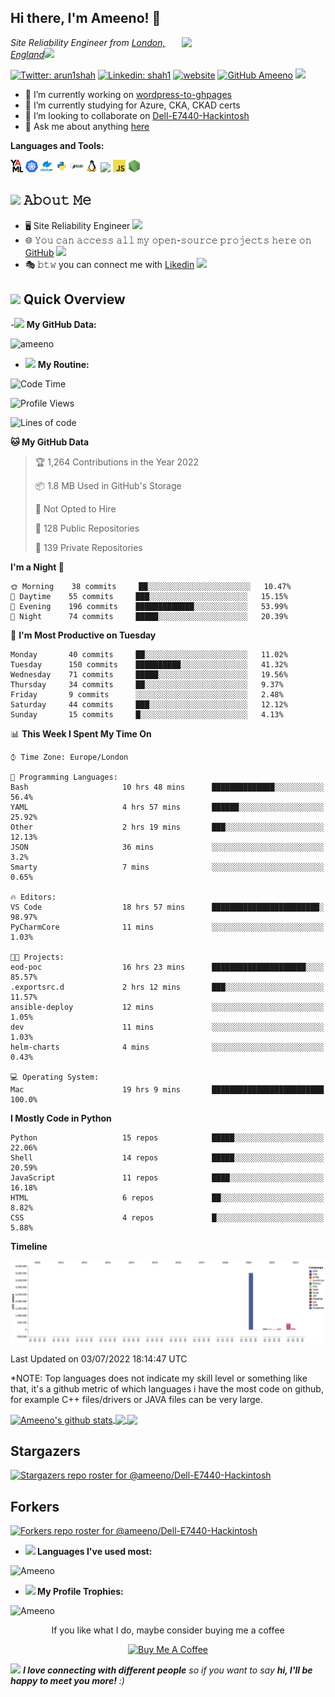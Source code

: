 


<h2> Hi there, I'm Ameeno!  👋 </h2>
<img align='right' src="https://media.giphy.com/media/M9gbBd9nbDrOTu1Mqx/giphy.gif" width="230">

<p><em>Site Reliability Engineer from <a href="http://london.gov.uk">London, England</a><img src="https://media.giphy.com/media/fYSnHlufseco8Fh93Z/giphy.gif" width="30"></br>
</em></p>


[![Twitter: arun1shah](https://img.shields.io/twitter/follow/Arun1Shah?style=social)](https://twitter.com/arun1shah)
[![Linkedin: shah1](https://img.shields.io/badge/-shah1-blue?style=flat-square&logo=Linkedin&logoColor=white&link=https://www.linkedin.com/in/shah1/)](https://www.linkedin.com/in/shah1/)
[![website](https://img.shields.io/badge/Website-46a2f1.svg?&style=flat-square&logo=Google-Chrome&logoColor=white&link=https://www.ashah.uk/)](https://www.ashah.uk/)
[![GitHub Ameeno](https://img.shields.io/github/followers/ameeno?label=follow&style=social)](https://github.com/ameeno)
![](https://visitor-badge.glitch.me/badge?page_id=ameeno.ameeno)


<!--
<a href="https://codesandbox.io/u/ameeno">
  <img align="left" alt="Arun Shah | CodeSandbox" width="20px" src="https://raw.githubusercontent.com/ameeno/ameeno/master/assets/codesandbox.svg" />
</a>
<a href="https://twitter.com/arun1shah">
  <img align="left" alt="Arun Shah | Twitter" width="21px" src="https://raw.githubusercontent.com/ameeno/ameeno/master/assets/twitter.svg" />
</a>
<a href="https://discord.gg/xxxx">
  <img align="left" alt="Arun's Discord" width="21px" src="https://raw.githubusercontent.com/ameeno/ameeno/master/assets/discord-round.svg" />
</a>

<br />
<br /> 

Hi, I'm AShah, a passionate Dev Ops engineer and SRE from the United Kingdom. -->

- 🔭 I’m currently working on [wordpress-to-ghpages](https://github.com/ameeno/wp-test-ghpages)
- 🌱 I’m currently studying for Azure, CKA, CKAD certs
- 👯 I’m looking to collaborate on [Dell-E7440-Hackintosh](https://github.com/ameeno/Dell-E7440-Hackintosh)
- 💬 Ask me about anything [here](https://github.com/ameeno/ameeno/issues)

**Languages and Tools:**  

<code><img height="20" src="https://raw.githubusercontent.com/github/explore/80688e429a7d4ef2fca1e82350fe8e3517d3494d/topics/yaml/yaml.png"></code>
<code><img height="20" src="https://raw.githubusercontent.com/github/explore/80688e429a7d4ef2fca1e82350fe8e3517d3494d/topics/kubernetes/kubernetes.png"></code>
<code><img height="20" src="https://raw.githubusercontent.com/github/explore/5c058a388828bb5fde0bcafd4bc867b5bb3f26f3/topics/docker/docker.png"></code>
<code><img height="20" src="https://raw.githubusercontent.com/github/explore/80688e429a7d4ef2fca1e82350fe8e3517d3494d/topics/python/python.png"></code>
<code><img height="20" src="https://raw.githubusercontent.com/github/explore/80688e429a7d4ef2fca1e82350fe8e3517d3494d/topics/bash/bash.png"></code>
<code><img height="20" src="https://raw.githubusercontent.com/github/explore/80688e429a7d4ef2fca1e82350fe8e3517d3494d/topics/linux/linux.png"></code>
<code><img height="20" src="https://raw.githubusercontent.com/github/explore/80688e429a7d4ef2fca1e82350fe8e3517d3494d/topics/helm/helm.png"></code>
<code><img height="20" src="https://raw.githubusercontent.com/github/explore/80688e429a7d4ef2fca1e82350fe8e3517d3494d/topics/javascript/javascript.png"></code>
<code><img height="20" src="https://raw.githubusercontent.com/github/explore/80688e429a7d4ef2fca1e82350fe8e3517d3494d/topics/nodejs/nodejs.png"></code>  


## <img src="https://media.giphy.com/media/VgCDAzcKvsR6OM0uWg/giphy.gif" width="50"> 𝙰𝚋𝚘𝚞𝚝 𝙼𝚎
- 🖥 Site Reliability Engineer <img src="https://media.giphy.com/media/WUlplcMpOCEmTGBtBW/giphy.gif" width="30">
- 🌐 𝚈𝚘𝚞 𝚌𝚊𝚗 𝚊𝚌𝚌𝚎𝚜𝚜 𝚊𝚕𝚕 𝚖𝚢 𝚘𝚙𝚎𝚗-𝚜𝚘𝚞𝚛𝚌𝚎 𝚙𝚛𝚘𝚓𝚎𝚌𝚝𝚜 𝚑𝚎𝚛𝚎 𝚘𝚗 [GitHub](https://github.com/Ameeno) <img src="https://media.giphy.com/media/Y01wot3Bt9Bpdz8xvs/giphy.gif" width="30">
- 🎭 𝚋𝚝𝚠 you can connect me with [Likedin](https://www.linkedin.com/in/shah1/) <img src="https://media.giphy.com/media/HQTYdpx1yhxWpugAi2/giphy.gif" width="30">



## <img src="https://media.giphy.com/media/LPfvhoIwJj0u239wI9/giphy.gif" width="50"> Quick Overview
-**<img src="https://media.giphy.com/media/jUQHpQ3UjFBfRlQekP/giphy.gif" width="50"> My GitHub Data:** 
<p align=""> <img src="https://github-readme-stats.vercel.app/api?username=ameeno&show_icons=true&theme=gotham" alt="ameeno" /> 
 
- <img src="https://media.giphy.com/media/gCWkRsa39liKgD0GLW/giphy.gif" width="50"> **My Routine:** 

<!--START_SECTION:waka-->
![Code Time](http://img.shields.io/badge/Code%20Time-899%20hrs%208%20mins-blue)

![Profile Views](http://img.shields.io/badge/Profile%20Views-1-blue)

![Lines of code](https://img.shields.io/badge/From%20Hello%20World%20I%27ve%20Written-5%20Million%20lines%20of%20code-blue)

**🐱 My GitHub Data** 

> 🏆 1,264 Contributions in the Year 2022
 > 
> 📦 1.8 MB Used in GitHub's Storage 
 > 
> 🚫 Not Opted to Hire
 > 
> 📜 128 Public Repositories 
 > 
> 🔑 139 Private Repositories  
 > 
**I'm a Night 🦉** 

```text
🌞 Morning    38 commits     ██░░░░░░░░░░░░░░░░░░░░░░░   10.47% 
🌆 Daytime    55 commits     ███░░░░░░░░░░░░░░░░░░░░░░   15.15% 
🌃 Evening    196 commits    █████████████░░░░░░░░░░░░   53.99% 
🌙 Night      74 commits     █████░░░░░░░░░░░░░░░░░░░░   20.39%

```
📅 **I'm Most Productive on Tuesday** 

```text
Monday       40 commits     ██░░░░░░░░░░░░░░░░░░░░░░░   11.02% 
Tuesday      150 commits    ██████████░░░░░░░░░░░░░░░   41.32% 
Wednesday    71 commits     █████░░░░░░░░░░░░░░░░░░░░   19.56% 
Thursday     34 commits     ██░░░░░░░░░░░░░░░░░░░░░░░   9.37% 
Friday       9 commits      ░░░░░░░░░░░░░░░░░░░░░░░░░   2.48% 
Saturday     44 commits     ███░░░░░░░░░░░░░░░░░░░░░░   12.12% 
Sunday       15 commits     █░░░░░░░░░░░░░░░░░░░░░░░░   4.13%

```


📊 **This Week I Spent My Time On** 

```text
⌚︎ Time Zone: Europe/London

💬 Programming Languages: 
Bash                     10 hrs 48 mins      ██████████████░░░░░░░░░░░   56.4% 
YAML                     4 hrs 57 mins       ██████░░░░░░░░░░░░░░░░░░░   25.92% 
Other                    2 hrs 19 mins       ███░░░░░░░░░░░░░░░░░░░░░░   12.13% 
JSON                     36 mins             ░░░░░░░░░░░░░░░░░░░░░░░░░   3.2% 
Smarty                   7 mins              ░░░░░░░░░░░░░░░░░░░░░░░░░   0.65%

🔥 Editors: 
VS Code                  18 hrs 57 mins      ████████████████████████░   98.97% 
PyCharmCore              11 mins             ░░░░░░░░░░░░░░░░░░░░░░░░░   1.03%

🐱‍💻 Projects: 
eod-poc                  16 hrs 23 mins      █████████████████████░░░░   85.57% 
.exportsrc.d             2 hrs 12 mins       ███░░░░░░░░░░░░░░░░░░░░░░   11.57% 
ansible-deploy           12 mins             ░░░░░░░░░░░░░░░░░░░░░░░░░   1.05% 
dev                      11 mins             ░░░░░░░░░░░░░░░░░░░░░░░░░   1.03% 
helm-charts              4 mins              ░░░░░░░░░░░░░░░░░░░░░░░░░   0.43%

💻 Operating System: 
Mac                      19 hrs 9 mins       █████████████████████████   100.0%

```

**I Mostly Code in Python** 

```text
Python                   15 repos            █████░░░░░░░░░░░░░░░░░░░░   22.06% 
Shell                    14 repos            █████░░░░░░░░░░░░░░░░░░░░   20.59% 
JavaScript               11 repos            ████░░░░░░░░░░░░░░░░░░░░░   16.18% 
HTML                     6 repos             ██░░░░░░░░░░░░░░░░░░░░░░░   8.82% 
CSS                      4 repos             █░░░░░░░░░░░░░░░░░░░░░░░░   5.88%

```


**Timeline**

![Chart not found](https://raw.githubusercontent.com/ameeno/ameeno/main/charts/bar_graph.png) 


 Last Updated on 03/07/2022 18:14:47 UTC
<!--END_SECTION:waka-->


*NOTE: Top languages does not indicate my skill level or something like that, it's a github metric of which languages i have the most code on github, for example C++ files/drivers or JAVA files can be very large. <!-- it's a new feature of [github-readme-stats](https://github.com/anuraghazra/github-readme-stats)* -->


<a href="#">
  <img align="center" src="https://github-readme-stats-nine-phi-24.vercel.app/api?username=ameeno&show_icons=true&include_all_commits=true&theme=material-palenight&count_private=true&custom_title=In%20the%20last%2012%20months&hide=prs" alt="Ameeno's github stats" />
</a>
<!--<a href="#">
  <img align="center" src="https://github-readme-stats-nine-phi-24.vercel.app//api/top-langs/?username=ameeno&layout=compact&theme=material-palenight" />
</a>-->

<a href="https://github.com/ameeno/Dell-E7440-Hackintosh">
  <img align="center" src="https://github-readme-stats-nine-phi-24.vercel.app//api/pin/?username=ameeno&repo=Dell-E7440-Hackintosh&theme=material-palenight" />
</a>    
<a href="https://github.com/ameeno/ameeno.github.io">
  <img align="center" src="https://github-readme-stats-nine-phi-24.vercel.app//api/pin/?username=ameeno&repo=DELL-DW1820A-Drivers&theme=material-palenight" />
</a>



## Stargazers

[![Stargazers repo roster for @ameeno/Dell-E7440-Hackintosh](https://reporoster.com/stars/ameeno/Dell-E7440-Hackintosh)](https://github.com/ameeno/Dell-E7440-Hackintosh/stargazers)

## Forkers

[![Forkers repo roster for @ameeno/Dell-E7440-Hackintosh](https://reporoster.com/forks/ameeno/Dell-E7440-Hackintosh)](https://github.com/ameeno/Dell-E7440-Hackintosh/network/members)
<!--
![Ameeno's GitHub stats](https://github-readme-stats-nine-phi-24.vercel.app//api?username=ameeno&show_icons=true&count_private=true) ![Top Langs](https://github-readme-stats-nine-phi-24.vercel.app//api/top-langs/?username=ameeno&langs_count=4)

&theme=radical
&layout=compact 
[![Aruns's wakatime stats](https://github-readme-stats-nine-phi-24.vercel.app//api/wakatime?username=ameeno)] -->


 
- **<img src="https://media.giphy.com/media/KzJkzjggfGN5Py6nkT/giphy.gif" width="25"> Languages I've used most:** 
<p align=""> <img src="https://github-readme-stats-nine-phi-24.vercel.app/api/top-langs/?username=ameeno&show_icons=true&theme=gotham" alt="Ameeno" /> 
 
 - **<img src="https://media.giphy.com/media/dxIWYNNVCxFXdP76XE/giphy.gif" width="25"> My Profile Trophies:**   
 <p align=""> <img src="https://github-profile-trophy.vercel.app/?username=ameeno&theme=juicyfresh&row=2&column=3" alt=Ameeno />
 
 
<p align="center"> If you like what I do, maybe consider buying me a coffee </p>

<p align="center"><a href="https://www.buymeacoffee.com/ameeno" target="_blank"><img src="https://cdn.buymeacoffee.com/buttons/v2/default-red.png" alt="Buy Me A Coffee" width="150" ></a>

 
 <img src="https://media.giphy.com/media/LnQjpWaON8nhr21vNW/giphy.gif" width="60"> <em><b>I love connecting with different people</b> so if you want to say <b>hi, I'll be happy to meet you more!</b> :)</em>



<!---
Hey Visitor , Thanks for downloading my readme.md , 
If you like my work , please give a shout out 🥺👉👈
Edit the necessary fields and enjoy!
Happy Customisation!!!
--->

